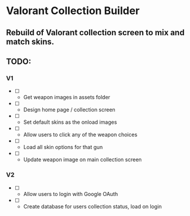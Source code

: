 # Valorant Collection Builder

## Rebuild of Valorant collection screen to mix and match skins.

## TODO:

### V1

- [ ] - Get weapon images in assets folder
- [ ] - Design home page / collection screen
- [ ] - Set default skins as the onload images
- [ ] - Allow users to click any of the weapon choices
- [ ] - Load all skin options for that gun
- [ ] - Update weapon image on main collection screen

### V2

- [ ] - Allow users to login with Google OAuth
- [ ] - Create database for users collection status, load on login
